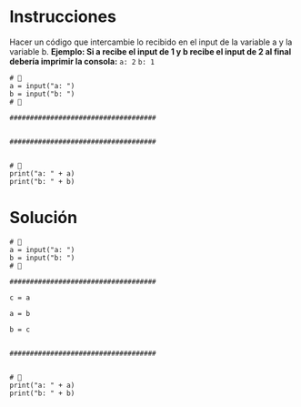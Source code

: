 # Instrucciones
Hacer un código que intercambie lo recibido en el input de la variable a y la variable b.
**Ejemplo: Si a recibe el input de 1 y b recibe el input de 2 al final debería imprimir la consola:**
`a: 2`
`b: 1`

```
# 🚨
a = input("a: ")
b = input("b: ")
# 🚨

####################################


####################################


# 🚨
print("a: " + a)
print("b: " + b)
```

# Solución
```
# 🚨
a = input("a: ")
b = input("b: ")
# 🚨

####################################

c = a

a = b

b = c


####################################


# 🚨
print("a: " + a)
print("b: " + b)
```